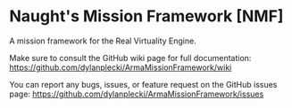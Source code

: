 Naught's Mission Framework [NMF]
================================

A mission framework for the Real Virtuality Engine.

Make sure to consult the GitHub wiki page for full documentation:
https://github.com/dylanplecki/ArmaMissionFramework/wiki

You can report any bugs, issues, or feature request on the GitHub issues page:
https://github.com/dylanplecki/ArmaMissionFramework/issues
